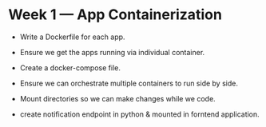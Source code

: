 # Week 1 — App Containerization

- Write a Dockerfile for each app.

- Ensure we get the apps running via individual container.

- Create a docker-compose file.

- Ensure we can orchestrate multiple containers to run side by side.

- Mount directories so we can make changes while we code.

- create notification endpoint in python & mounted in forntend application.